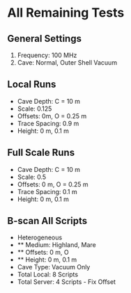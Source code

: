 All Remaining Tests
===================

General Settings
----------------
1. Frequency: 100 MHz
2. Cave: Normal, Outer Shell Vacuum

Local Runs
----------
- Cave Depth: C = 10 m
- Scale: 0.125
- Offsets: 0m, O = 0.25 m
- Trace Spacing: 0.9 m
- Height: 0 m, 0.1 m

Full Scale Runs
---------------
- Cave Depth: C = 10 m
- Scale: 0.5
- Offsets: 0 m, O = 0.25 m
- Trace Spacing: 0.1 m
- Height: 0 m, 0.1 m

B-scan All Scripts
------------------
- Heterogeneous
- ** Medium: Highland, Mare
- ** Offsets: 0 m, O
- ** Height: 0 m, 0.1 m
- Cave Type: Vacuum Only
- Total Local: 8 Scripts
- Total Server: 4 Scripts - Fix Offset